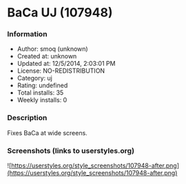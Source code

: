 # BaCa UJ (107948)

### Information
- Author: smoq (unknown)
- Created at: unknown
- Updated at: 12/5/2014, 2:03:01 PM
- License: NO-REDISTRIBUTION
- Category: uj
- Rating: undefined
- Total installs: 35
- Weekly installs: 0


### Description
Fixes BaCa at wide screens.


### Screenshots (links to userstyles.org)
![https://userstyles.org/style_screenshots/107948-after.png](https://userstyles.org/style_screenshots/107948-after.png)


